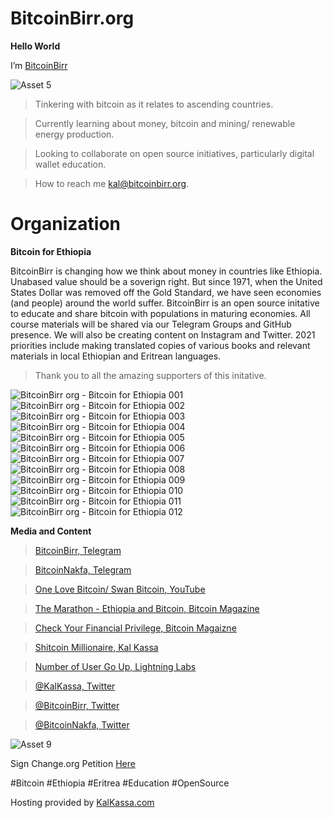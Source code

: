 # BitcoinBirr.org

**Hello World**

I’m [BitcoinBirr](bitcoinbirr.org)

![Asset 5](https://user-images.githubusercontent.com/87287532/125222262-550c4400-e28f-11eb-85f3-41eb983e265a.png)

> Tinkering with bitcoin as it relates to ascending countries.

> Currently learning about money, bitcoin and mining/ renewable energy production.

> Looking to collaborate on open source initiatives, particularly digital wallet education.

> How to reach me kal@bitcoinbirr.org.

# Organization

**Bitcoin for Ethiopia**

BitcoinBirr is changing how we think about money in countries like Ethiopia. Unabased value should be a soverign right. But since 1971, when the United States Dollar was removed off the Gold Standard, we have seen economies (and people) around the world suffer. BitcoinBirr is an open source initative to educate and share bitcoin with populations in maturing economies. All course materials will be shared via our Telegram Groups and GitHub presence. We will also be creating content on Instagram and Twitter. 2021 priorities include making translated copies of various books and relevant materials in local Ethiopian and Eritrean languages.

> Thank you to all the amazing supporters of this initative.

![BitcoinBirr org - Bitcoin for Ethiopia 001](https://user-images.githubusercontent.com/87287532/125257390-fbbe0800-e2c2-11eb-84e9-86155b4b08a8.jpg)
![BitcoinBirr org - Bitcoin for Ethiopia 002](https://user-images.githubusercontent.com/87287532/125257403-ff518f00-e2c2-11eb-938a-39bfc31565aa.jpg)
![BitcoinBirr org - Bitcoin for Ethiopia 003](https://user-images.githubusercontent.com/87287532/125257405-ff518f00-e2c2-11eb-8b19-fb17c117e2ce.jpg)
![BitcoinBirr org - Bitcoin for Ethiopia 004](https://user-images.githubusercontent.com/87287532/125257409-ffea2580-e2c2-11eb-9e27-83a426c5d5aa.jpg)
![BitcoinBirr org - Bitcoin for Ethiopia 005](https://user-images.githubusercontent.com/87287532/125257411-0082bc00-e2c3-11eb-95ed-193343c29fcc.jpg)
![BitcoinBirr org - Bitcoin for Ethiopia 006](https://user-images.githubusercontent.com/87287532/125257415-0082bc00-e2c3-11eb-964a-1db5716f55d6.jpg)
![BitcoinBirr org - Bitcoin for Ethiopia 007](https://user-images.githubusercontent.com/87287532/125257418-011b5280-e2c3-11eb-9671-6257ff7b8bb6.jpg)
![BitcoinBirr org - Bitcoin for Ethiopia 008](https://user-images.githubusercontent.com/87287532/125257420-011b5280-e2c3-11eb-8c48-94312e26fd35.jpg)
![BitcoinBirr org - Bitcoin for Ethiopia 009](https://user-images.githubusercontent.com/87287532/125257422-01b3e900-e2c3-11eb-84af-c3c9ee47b1aa.jpg)
![BitcoinBirr org - Bitcoin for Ethiopia 010](https://user-images.githubusercontent.com/87287532/125257423-01b3e900-e2c3-11eb-83df-5687d41027cd.jpg)
![BitcoinBirr org - Bitcoin for Ethiopia 011](https://user-images.githubusercontent.com/87287532/125257425-01b3e900-e2c3-11eb-8d6a-89fec8b64849.jpg)
![BitcoinBirr org - Bitcoin for Ethiopia 012](https://user-images.githubusercontent.com/87287532/125257426-024c7f80-e2c3-11eb-9c13-8a33b8ac97e9.jpg)


**Media and Content**

> [BitcoinBirr, Telegram](https://t.me/bitcoinbirr)

> [BitcoinNakfa, Telegram](https://t.me.bitcoinnakfa)

> [One Love Bitcoin/ Swan Bitcoin, YouTube](https://www.youtube.com/watch?v=Y2LieS43mVA)

> [The Marathon - Ethiopia and Bitcoin, Bitcoin Magazine](https://bitcoinmagazine.com/culture/the-marathon-ethiopia-and-bitcoin)

> [Check Your Financial Privilege, Bitcoin Magaizne](https://bitcoinmagazine.com/culture/check-your-financial-privilege)

> [Shitcoin Millionaire, Kal Kassa](https://kalkassa.medium.com/shitcoin-millionaire-cardano-in-ethiopia-d81273d02eff)

> [Number of User Go Up, Lightning Labs](https://lightninglabs.substack.com/p/number-of-users-go-up-bitcoin-is)

> [@KalKassa, Twitter](https://twitter.com/KalKassa)

> [@BitcoinBirr, Twitter](https://twitter.com/BitcoinBirr)

> [@BitcoinNakfa, Twitter](https://twitter.com/BitcoinNakfa)

![Asset 9](https://user-images.githubusercontent.com/87287532/125218344-600fa600-e288-11eb-956a-9d15511b5558.png)

Sign Change.org Petition [Here](https://www.change.org/p/ministry-of-finance-and-economic-development-bitcoin-legal-tender-for-ethiopia?cs_tk=Ai9KsD2NlRJESBoa2WAAAXicyyvNyQEABF8BvCsonINwtGMNtaTImkkFxVI%3D&utm_campaign=820b2f2963ba4d5c9e1dfe14cb500061&utm_content=initial_v0_2_0&utm_medium=email&utm_source=recruit_sign_digest&utm_term=cs)

#Bitcoin
#Ethiopia
#Eritrea
#Education
#OpenSource

Hosting provided by [KalKassa.com](kalkassa.com)

<!---
BitcoinBirr/BitcoinBirr is a ✨ special ✨ repository because its `README.md` (this file) appears on your GitHub profile.
You can click the Preview link to take a look at your changes.
--->
